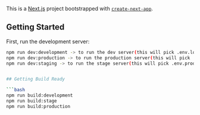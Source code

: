 This is a [Next.js](https://nextjs.org/) project bootstrapped with [`create-next-app`](https://github.com/vercel/next.js/tree/canary/packages/create-next-app).

## Getting Started

First, run the development server:

```bash
npm run dev:development -> to run the dev server(this will pick .env.local)
npm run dev:production -> to run the production server(this will pick .env.stage)
npm run dev:staging -> to run the stage server(this will pick .env.prod)


## Getting Build Ready

```bash
npm run build:development
npm run build:stage
npm run build:production
